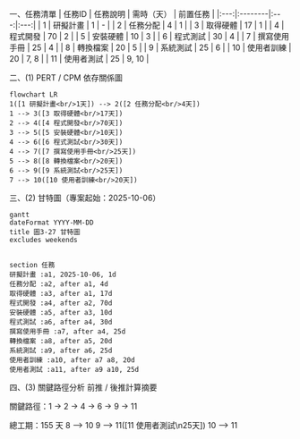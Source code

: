 一、任務清單
| 任務ID | 任務說明   | 需時（天） | 前置任務 |
|:---:|:--------|:---:|:---:|
| 1 | 研擬計畫   | 1  | - |
| 2 | 任務分配   | 4  | 1 |
| 3 | 取得硬體   | 17 | 1 |
| 4 | 程式開發   | 70 | 2 |
| 5 | 安裝硬體   | 10 | 3 |
| 6 | 程式測試   | 30 | 4 |
| 7 | 撰寫使用手冊 | 25 | 4 |
| 8 | 轉換檔案   | 20 | 5 |
| 9 | 系統測試   | 25 | 6 |
| 10 | 使用者訓練 | 20 | 7, 8 |
| 11 | 使用者測試 | 25 | 9, 10 |

二、(1) PERT / CPM 依存關係圖
```mermaid
flowchart LR
1([1 研擬計畫<br/>1天]) --> 2([2 任務分配<br/>4天])
1 --> 3([3 取得硬體<br/>17天])
2 --> 4([4 程式開發<br/>70天])
3 --> 5([5 安裝硬體<br/>10天])
4 --> 6([6 程式測試<br/>30天])
4 --> 7([7 撰寫使用手冊<br/>25天])
5 --> 8([8 轉換檔案<br/>20天])
6 --> 9([9 系統測試<br/>25天])
7 --> 10([10 使用者訓練<br/>20天])
```

三、(2) 甘特圖（專案起始：2025-10-06）

```mermaid
gantt
dateFormat YYYY-MM-DD
title 圖3-27 甘特圖
excludes weekends


section 任務
研擬計畫 :a1, 2025-10-06, 1d
任務分配 :a2, after a1, 4d
取得硬體 :a3, after a1, 17d
程式開發 :a4, after a2, 70d
安裝硬體 :a5, after a3, 10d
程式測試 :a6, after a4, 30d
撰寫使用手冊 :a7, after a4, 25d
轉換檔案 :a8, after a5, 20d
系統測試 :a9, after a6, 25d
使用者訓練 :a10, after a7 a8, 20d
使用者測試 :a11, after a9 a10, 25d
```

四、(3) 關鍵路徑分析
前推 / 後推計算摘要

關鍵路徑：1 → 2 → 4 → 6 → 9 → 11

總工期：155 天
8 --> 10
9 --> 11([11 使用者測試\n25天])
10 --> 11



